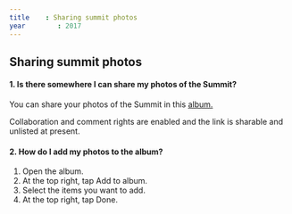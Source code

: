 ```yaml
---
title    : Sharing summit photos
year		: 2017
---
```


## Sharing summit photos

#### 1. Is there somewhere I can share my photos of the Summit?

You can share your photos of the Summit in this [album.](https://goo.gl/photos/d26tnV3z4tgcXABn8) 

Collaboration and comment rights are enabled and the link is sharable and unlisted at present.

#### 2. How do I add my photos to the album?

  1. Open the album.
  2. At the top right, tap Add to album.
  3. Select the items you want to add.
  4. At the top right, tap Done.

